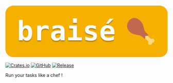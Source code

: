 <p align="center">
    <img src="assets/header.png" alt="braisé" />
</p>

[![Crates.io](https://img.shields.io/crates/v/braise)](https://crates.io/crates/braise)
[![GitHub](https://img.shields.io/github/license/cestef/braise)](LICENSE)
[![Release](https://img.shields.io/github/v/release/cestef/braise)](https://github.com/cestef/braise/releases/latest)

Run your tasks like a chef !